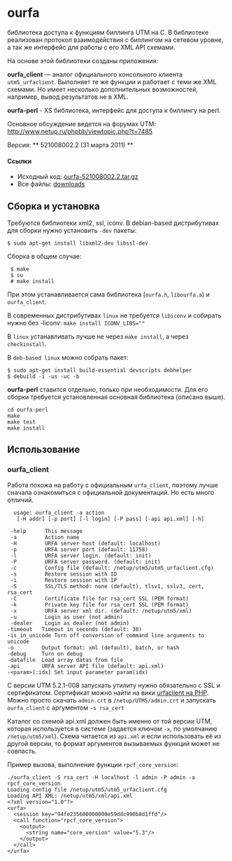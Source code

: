 ourfa
=====

библиотека доступа к функциям биллинга UTM на C.
В библиотеке реализован протокол взаимодействия с биллингом на сетевом уровне,
а так же интерфейс для работы с его XML API схемами.

На основе этой библиотеки созданы приложения:

**ourfa_client** — аналог официального консольного клиента `utm5_urfaclient`.
Выполняет те же функции и работает с теми же XML схемами. Но имеет несколько
дополнительных возможностей, например, вывод результатов не в XML.

**ourfa-perl** - XS библиотека, интерфейс для доступа к биллингу на perl.

Основное обсуждение ведется на форумах UTM:
<http://www.netup.ru/phpbb/viewtopic.php?t=7485>

Версия: ** 521008002.2 (31 марта 2011) **

#### Ссылки

* Исходный код: [ourfa-521008002.2.tar.gz](https://github.com/downloads/littlesavage/ourfa/ourfa-521008002.2.tar.gz)
* Все файлы: [downloads](https://github.com/littlesavage/ourfa/downloads)


Сборка и установка
------------------

Требуются библиотеки xml2, ssl, iconv. В debian-based
дистрибутивах для сборки нужно установить `-dev` пакеты:

    $ sudo apt-get install libxml2-dev libssl-dev

Сборка в общем случае:

     $ make
     $ su
     # make install

При этом устанавливается сама библиотека (`ourfa.h`, `libourfa.a`) и `ourfa_client`.

В современных дистрибутивах `linux` не требуется `libiconv` и собирать нужно
без -liconv: `make install ICONV_LIBS=""`  

В `linux` устанавливать лучше не через `makе install`, а через
`checkinstall`.  

В `deb-based linux` можно собрать пакет:

    $ sudo apt-get install build-essential devscripts debhelper
    $ debuild -i -us -uc -b


**ourfa-perl** ставится отдельно, только при необходимости. Для его сборки требуется установленная основная библиотека (описано выше).

    cd ourfa-perl
    make
    make test
    make install


Использование
-------------

### ourfa_client

Работа похожа на работу с официальным `urfa_client`, поэтому лучше сначала 
ознакомиться с официальной документаций. Но есть много отличий.

      usage: ourfa_client -a action 
       [-H addr] [-p port] [-l login] [-P pass] [-api api.xml] [-h]

     -help      This message
     -a         Action name
     -H         URFA server host (default: localhost)
     -p         URFA server port (default: 11758)
     -l         URFA server login. (default: init)
     -P         URFA server password. (default: init)
     -c         Config file (default: /netup/utm5/utm5_urfaclient.cfg)
     -s         Restore session with ID
     -i         Restore session with IP
     -S         SSL/TLS method: none (default), tlsv1, sslv3, cert, rsa_cert
     -C         Certificate file for rsa_cert SSL (PEM format)
     -k         Private key file for rsa_cert SSL (PEM format)
     -x         URFA server xml dir. (default: /netup/utm5/xml)
     -u         Login as user (not admin)
     -dealer    Login as dealer (not admin)
    -timeout   Timeout in seconds (default: 30)
    -is_in_unicode Turn off conversion of command line arguments to unicode
    -o         Output format: xml (default), batch, or hash
    -debug     Turn on debug
    -datafile  Load array datas from file
    -api       URFA server API file (default: api.xml)
    -<param>[:idx] Set input parameter param(idx)


С версии UTM 5.2.1-008 запускать утилиту нужно обязательно с SSL и сертификатом.
Сертификат можно найти на вики [urfaclient на PHP](http://wiki.flintnet.ru/doku.php/urfaclient_php).
Можно просто скачать `admin.crt` в `/netup/UTM5/admin.crt` и запускать
`ourfa_client` с аргументом `-s rsa_cert`

Каталог со схемой api.xml должен быть именно от той версии UTM, которая
используется в системе (задается ключом `-x`, по умолчанию
`/netup/utm5/xml`). Схема читается из `api.xml` и
если использовать её из другой версии, то формат аргументов вызываемых функций 
может не совпасть.

Пример вызова, выполнение функции `rpcf_core_version`:

    ./ourfa_client -S rsa_cert -H localhost -l admin -P admin -a rpcf_core_version
    Loading config file /netup/utm5/utm5_urfaclient.cfg
    Loading API XML: /netup/utm5/xml/api.xml
    <?xml version="1.0"?>
    <urfa>
      <session key="94fe235600000000e59ddc990b8d1ffd"/>
      <call function="rpcf_core_version">
        <output>
          <string name="core_version" value="5.3"/>
        </output>
      </call>
    </urfa>

